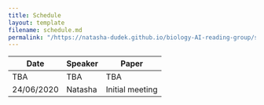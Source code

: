 ```yaml
---
title: Schedule
layout: template
filename: schedule.md
permalink: "/https://natasha-dudek.github.io/biology-AI-reading-group/schedule/"
--- 
```


Date | Speaker | Paper
------------ | ------------- | -------------
TBA | TBA | TBA
24/06/2020 | Natasha | Initial meeting
